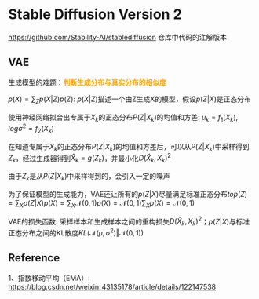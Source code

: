 # Stable Diffusion Version 2

https://github.com/Stability-AI/stablediffusion 仓库中代码的注解版本

## VAE

生成模型的难题：<font color="orange">**判断生成分布与真实分布的相似度**</font>

$p(X)=\sum_{Z}p(X|Z)p(Z)$: $p(X|Z)$描述一个由Z生成X的模型，假设$p(Z|X)$是正态分布

使用神经网络拟合出专属于$X_k$的正态分布$P(Z|X_k)$的均值和方差: $μ_k=f_1(X_k),logσ^2=f_2(X_k)$

在知道专属于$X_k$的正态分布$P(Z|X_k)$的均值和方差后，可以从$P(Z|X_k)$中采样得到$Z_k$，经过生成器得到$\hat{X}_k=g(Z_k)$，并最小化$D(\hat{X}_k,X_k)^2$

由于$Z_k$是从$P(Z|X_k)$中采样得到的，会引入一定的噪声

为了保证模型的生成能力，VAE还让所有的$p(Z|X)$尽量满足标准正态分布$to$$p(Z)=\sum_{X}p(Z|X)p(X)=\sum_X\mathcal{N}(0,1)p(X)=\mathcal{N}(0,1)\sum_Xp(X)
=\mathcal{N}(0,1)$

VAE的损失函数: 采样样本和生成样本之间的重构损失$D(\hat{X}_k,X_k)^2$；$p(Z|X)$与标准正态分布之间的KL散度$KL(\mathcal{N}(μ,σ^2)‖\mathcal{N}(0,1))$

## Reference

1、指数移动平均（EMA）: https://blog.csdn.net/weixin_43135178/article/details/122147538
